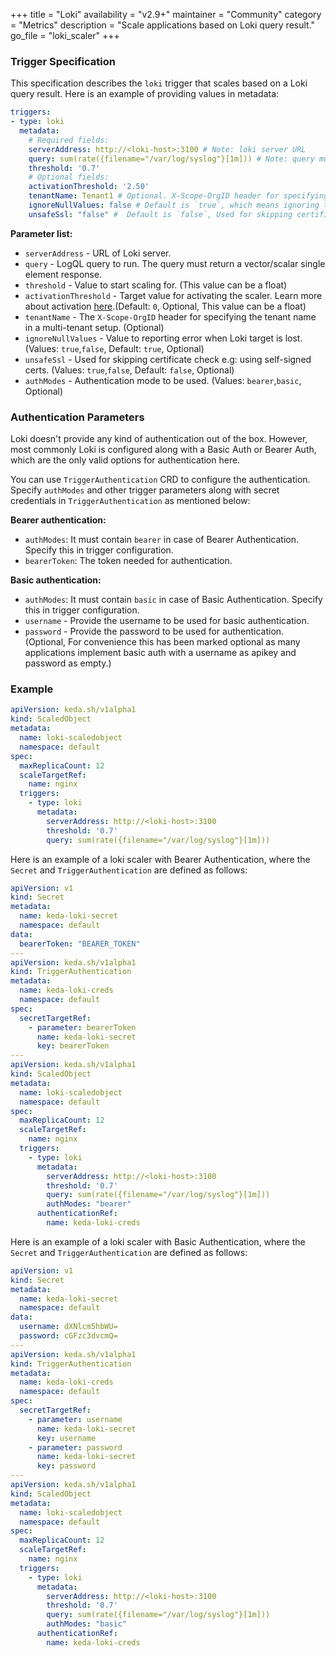 +++
title = "Loki"
availability = "v2.9+"
maintainer = "Community"
category = "Metrics"
description = "Scale applications based on Loki query result."
go_file = "loki_scaler"
+++

### Trigger Specification

This specification describes the `loki` trigger that scales based on a Loki query result. Here is an example of providing values in metadata:

```yaml
triggers:
- type: loki
  metadata:
    # Required fields:
    serverAddress: http://<loki-host>:3100 # Note: loki server URL 
    query: sum(rate({filename="/var/log/syslog"}[1m])) # Note: query must return a vector/scalar single element response
    threshold: '0.7'
    # Optional fields:
    activationThreshold: '2.50'
    tenantName: Tenant1 # Optional. X-Scope-OrgID header for specifying the tenant name in a multi-tenant setup.
    ignoreNullValues: false # Default is `true`, which means ignoring the empty value list from Loki. Set to `false` the scaler will return error when Loki target is lost
    unsafeSsl: "false" #  Default is `false`, Used for skipping certificate check when having self-signed certs for Loki endpoint
```

**Parameter list:**

- `serverAddress` - URL of Loki server.
- `query` - LogQL query to run. The query must return a vector/scalar single element response.
- `threshold` - Value to start scaling for. (This value can be a float)
- `activationThreshold` - Target value for activating the scaler. Learn more about activation [here](./../concepts/scaling-deployments.md#activating-and-scaling-thresholds).(Default: `0`, Optional, This value can be a float)
- `tenantName` - The `X-Scope-OrgID` header for specifying the tenant name in a multi-tenant setup. (Optional)
- `ignoreNullValues` - Value to reporting error when Loki target is lost. (Values: `true`,`false`, Default: `true`, Optional)
- `unsafeSsl` - Used for skipping certificate check e.g: using self-signed certs. (Values: `true`,`false`, Default: `false`, Optional)
- `authModes` - Authentication mode to be used. (Values: `bearer`,`basic`, Optional)

### Authentication Parameters

Loki doesn't provide any kind of authentication out of the box. However, most commonly Loki is configured along with a Basic Auth or Bearer Auth, which are the only valid options for authentication here.

You can use `TriggerAuthentication` CRD to configure the authentication. Specify `authModes` and other trigger parameters along with secret credentials in `TriggerAuthentication` as mentioned below:

**Bearer authentication:**
- `authModes`: It must contain `bearer` in case of Bearer Authentication. Specify this in trigger configuration.
- `bearerToken`: The token needed for authentication.

**Basic authentication:**
- `authModes`: It must contain `basic` in case of Basic Authentication. Specify this in trigger configuration.
- `username` - Provide the username to be used for basic authentication.
- `password` - Provide the password to be used for authentication. (Optional, For convenience this has been marked optional as many applications implement basic auth with a username as apikey and password as empty.)

### Example

```yaml
apiVersion: keda.sh/v1alpha1
kind: ScaledObject
metadata:
  name: loki-scaledobject
  namespace: default
spec:
  maxReplicaCount: 12
  scaleTargetRef:
    name: nginx
  triggers:
    - type: loki
      metadata:
        serverAddress: http://<loki-host>:3100
        threshold: '0.7'
        query: sum(rate({filename="/var/log/syslog"}[1m]))
```

Here is an example of a loki scaler with Bearer Authentication, where the `Secret` and `TriggerAuthentication` are defined as follows:

```yaml
apiVersion: v1
kind: Secret
metadata:
  name: keda-loki-secret
  namespace: default
data:
  bearerToken: "BEARER_TOKEN"
---
apiVersion: keda.sh/v1alpha1
kind: TriggerAuthentication
metadata:
  name: keda-loki-creds
  namespace: default
spec:
  secretTargetRef:
    - parameter: bearerToken
      name: keda-loki-secret
      key: bearerToken
---
apiVersion: keda.sh/v1alpha1
kind: ScaledObject
metadata:
  name: loki-scaledobject
  namespace: default
spec:
  maxReplicaCount: 12
  scaleTargetRef:
    name: nginx
  triggers:
    - type: loki
      metadata:
        serverAddress: http://<loki-host>:3100
        threshold: '0.7'
        query: sum(rate({filename="/var/log/syslog"}[1m]))
        authModes: "bearer"
      authenticationRef:
        name: keda-loki-creds
```

Here is an example of a loki scaler with Basic Authentication, where the `Secret` and `TriggerAuthentication` are defined as follows:

```yaml
apiVersion: v1
kind: Secret
metadata:
  name: keda-loki-secret
  namespace: default
data:
  username: dXNlcm5hbWU=
  password: cGFzc3dvcmQ=
---
apiVersion: keda.sh/v1alpha1
kind: TriggerAuthentication
metadata:
  name: keda-loki-creds
  namespace: default
spec:
  secretTargetRef:
    - parameter: username
      name: keda-loki-secret
      key: username
    - parameter: password
      name: keda-loki-secret
      key: password
---
apiVersion: keda.sh/v1alpha1
kind: ScaledObject
metadata:
  name: loki-scaledobject
  namespace: default
spec:
  maxReplicaCount: 12
  scaleTargetRef:
    name: nginx
  triggers:
    - type: loki
      metadata:
        serverAddress: http://<loki-host>:3100
        threshold: '0.7'
        query: sum(rate({filename="/var/log/syslog"}[1m]))
        authModes: "basic"
      authenticationRef:
        name: keda-loki-creds
```
